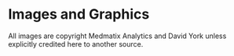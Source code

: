 # Images and Graphics
  
All images are copyright Medmatix Analytics and David York unless explicitly credited here to another source.
